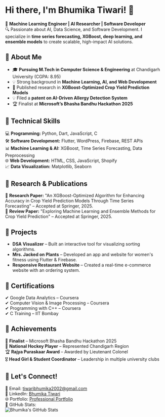 # Hi there, I'm Bhumika Tiwari! 👋  

🚀 **Machine Learning Engineer | AI Researcher | Software Developer**  
🔍 Passionate about AI, Data Science, and Software Development. I specialize in **time series forecasting, XGBoost, deep learning, and ensemble models** to create scalable, high-impact AI solutions.  

## 🔹 About Me  
- 🎓 **Pursuing M.Tech in Computer Science & Engineering** at Chandigarh University (CGPA: 8.95)  
- 💡 Strong background in **Machine Learning, AI, and Web Development**  
- 📜 Published research in **XGBoost-Optimized Crop Yield Prediction Models**  
- 💡 Filed a **patent on AI-Driven Allergy Detection System**  
- 🏆 Finalist at **Microsoft’s Bhasha Bandhu Hackathon 2025**  

## 🔹 Technical Skills  
💻 **Programming:** Python, Dart, JavaScript, C  
🛠 **Software Development:** Flutter, WordPress, Firebase, REST APIs  
📊 **Machine Learning & AI:** XGBoost, Time Series Forecasting, Data Preprocessing  
🌐 **Web Development:** HTML, CSS, JavaScript, Shopify  
📈 **Data Visualization:** Matplotlib, Seaborn  

## 🔹 Research & Publications  
📖 **Research Paper:** "An XGBoost-Optimized Algorithm for Enhancing Accuracy in Crop Yield Prediction Models Through Time Series Forecasting" – Accepted at Springer, 2025.  
📖 **Review Paper:** "Exploring Machine Learning and Ensemble Methods for Crop Yield Prediction" – Accepted at Springer, 2025.  

## 🔹 Projects  
- **DSA Visualizer** – Built an interactive tool for visualizing sorting algorithms.  
- **Mrs. Jacked on Plants** – Developed an app and website for women's fitness using Flutter & Firebase.  
- **Responsive Restaurant Website** – Created a real-time e-commerce website with an ordering system.  

## 🔹 Certifications  
✔ Google Data Analytics – Coursera  
✔ Computer Vision & Image Processing – Coursera  
✔ Programming with C++ – Coursera  
✔ C Training – IIT Bombay  

## 🔹 Achievements  
🏅 **Finalist** – Microsoft Bhasha Bandhu Hackathon 2025  
🏑 **National Hockey Player** – Represented Chandigarh Region  
🏆 **Rajya Puraskaar Award** – Awarded by Lieutenant Colonel  
🎖 **Head Girl & Student Coordinator** – Leadership in multiple university clubs  

## 🔹 Let's Connect!  
📧 Email: [tiwaribhumika2002@gmail.com](mailto:tiwaribhumika2002@gmail.com)  
🔗 LinkedIn: [Bhumika Tiwari](https://www.linkedin.com/in/bhumika-tiwari-003a731a0)  
🌐 Portfolio: [Professional Portfolio](https://v0-professional-portfolio-alpha.vercel.app/)  
📌 GitHub Stats:  
![Bhumika's GitHub Stats](https://github-readme-stats.vercel.app/api?username=bhumika8888&show_icons=true&theme=radical)  
